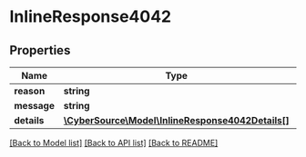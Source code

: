 # InlineResponse4042

## Properties
Name | Type | Description | Notes
------------ | ------------- | ------------- | -------------
**reason** | **string** |  | [optional] 
**message** | **string** |  | [optional] 
**details** | [**\CyberSource\Model\InlineResponse4042Details[]**](InlineResponse4042Details.md) |  | [optional] 

[[Back to Model list]](../README.md#documentation-for-models) [[Back to API list]](../README.md#documentation-for-api-endpoints) [[Back to README]](../README.md)


